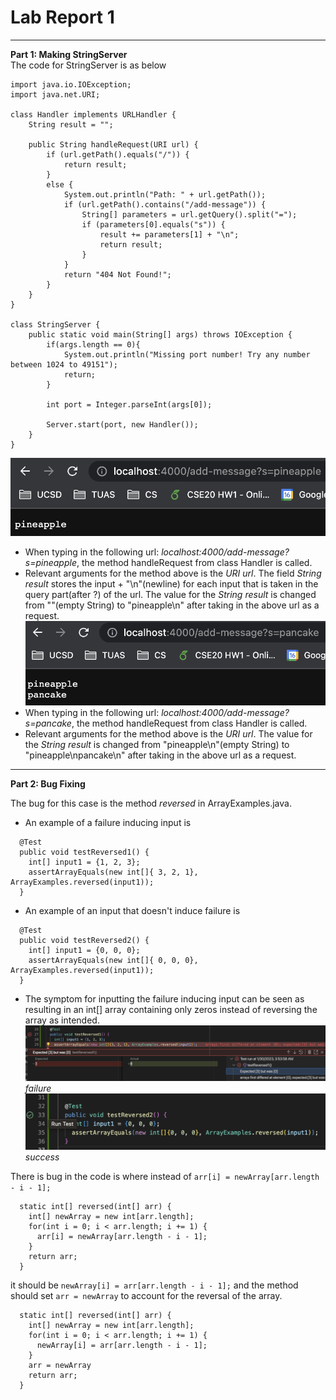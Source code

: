 # Lab Report 1
---

**Part 1: Making StringServer**  
The code for StringServer is as below  
```
import java.io.IOException;
import java.net.URI;

class Handler implements URLHandler {
    String result = "";

    public String handleRequest(URI url) {
        if (url.getPath().equals("/")) {
            return result;
        }
        else {
            System.out.println("Path: " + url.getPath());
            if (url.getPath().contains("/add-message")) {
                String[] parameters = url.getQuery().split("=");
                if (parameters[0].equals("s")) {
                    result += parameters[1] + "\n";
                    return result;
                }
            }
            return "404 Not Found!";
        }
    }
}

class StringServer {
    public static void main(String[] args) throws IOException {
        if(args.length == 0){
            System.out.println("Missing port number! Try any number between 1024 to 49151");
            return;
        }

        int port = Integer.parseInt(args[0]);

        Server.start(port, new Handler());
    }
}
```  
![Image](2-1.png)  
* When typing in the following url: *localhost:4000/add-message?s=pineapple*, the method handleRequest from class Handler is called.
* Relevant arguments for the method above is the *URI url*. The field *String result* stores the input + "\n"(newline) for each input that is taken in the query part(after ?) of the url. The value for the *String result* is changed from ""(empty String) to "pineapple\n" after taking in the above url as a request.   
![Image](2-2.png)  
* When typing in the following url: *localhost:4000/add-message?s=pancake*, the method handleRequest from class Handler is called.
* Relevant arguments for the method above is the *URI url*. The value for the *String result* is changed from "pineapple\n"(empty String) to "pineapple\npancake\n" after taking in the above url as a request.   

---

**Part 2: Bug Fixing**

The bug for this case is the method *reversed* in ArrayExamples.java. 
* An example of a failure inducing input is
```
  @Test
  public void testReversed1() {
    int[] input1 = {1, 2, 3};
    assertArrayEquals(new int[]{ 3, 2, 1}, ArrayExamples.reversed(input1));
  }
```
* An example of an input that doesn't induce failure is
```
  @Test
  public void testReversed2() {
    int[] input1 = {0, 0, 0};
    assertArrayEquals(new int[]{ 0, 0, 0}, ArrayExamples.reversed(input1));
  }
```
* The symptom for inputting the failure inducing input can be seen as resulting in an int[] array containing only zeros instead of reversing the array as intended.
![Image](2-3.png)  
*failure*  
![Image](2-4.png)   
*success*  

There is bug in the code is where instead of `arr[i] = newArray[arr.length - i - 1];`
```
  static int[] reversed(int[] arr) {
    int[] newArray = new int[arr.length];
    for(int i = 0; i < arr.length; i += 1) {
      arr[i] = newArray[arr.length - i - 1];
    }
    return arr;
  }
```
it should be `newArray[i] = arr[arr.length - i - 1];` and the method should set `arr = newArray` to account for the reversal of the array.
```
  static int[] reversed(int[] arr) {
    int[] newArray = new int[arr.length];
    for(int i = 0; i < arr.length; i += 1) {
      newArray[i] = arr[arr.length - i - 1];
    }
    arr = newArray
    return arr;
  }
```
